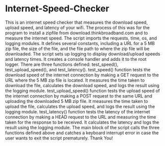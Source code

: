 # Internet-Speed-Checker
This is an internet speed checker that measures the download speed, upload speed, and latency of your wifi. The process of this was for the program to install a zipfile from download.thinkbroadband.com and to measure the internet speed.
The script imports the requests, time, os, and logging modules. It defines several constants, including a URL for a 5 MB zip file, the size of the file, and the file path to where the zip file will be downloaded.
The script sets up logging to display download/upload speeds and latency times. It creates a console handler and adds it to the root logger.
There are three functions defined: test_speed(), test_upload_speed(), and test_latency().
test_speed() function tests the download speed of the internet connection by making a GET request to the URL where the 5 MB zip file is located. It measures the time taken to download the file, calculates the download speed, and logs the result using the logging module.
test_upload_speed() function tests the upload speed of the internet connection by making a POST request to the same URL and uploading the downloaded 5 MB zip file. It measures the time taken to upload the file, calculates the upload speed, and logs the result using the logging module.
test_latency() function tests the latency of the internet connection by making a HEAD request to the URL and measuring the time taken for the response to be received. It calculates the latency and logs the result using the logging module.
The main block of the script calls the three functions defined above and catches a keyboard interrupt error in case the user wants to exit the script prematurely.
Thank You!
